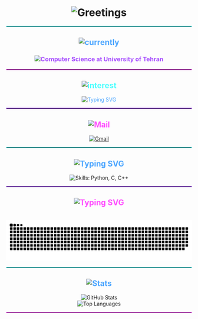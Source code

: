 <h1 align="center">
<img src="https://readme-typing-svg.herokuapp.com/?font=DotGothic16&size=45&center=true&vCenter=true&width=700&height=80&duration=1500&color=FF10F0&background=0E0E0EFF&lines=Hi+There!+(＾◡＾)っ;I'm+Kasra+Ghorbani!;你好!+(ﾉ≧∀≦)ﾉ;我是Kasra+Ghorbani!;こんにちは!+(^▽^)/;Kasra+Ghorbaniです!;Hola!+(〜￣▽￣)〜;Soy+Kasra+Ghorbani!;Hallo!+(*≧ω≦)ノ;Ich+bin+Kasra+Ghorbani!;Привет!+(o^▽^o);Я+Касра+Горбани!;Ciao!+(ﾉ◕ヮ◕)ﾉ*:･ﾟ✧;Sono+Kasra+Ghorbani!;नमस्ते!+(^人^);मैं+कसरा+घोरबानी+हूँ!;Merhaba!+(＾▽＾);Ben+Kasra+Ghorbani!;سلام!+(❛◡❛✿);هستم!+Kasra+Ghorbani+من;안녕하세요!+(^０^)ノ;Kasra+Ghorbani입니다!;" alt="Greetings" />

</h1>

<hr style="border: 1px solid #4dffff;" />

<h2 align="center" style="color: #4da6ff;">
  <img src="https://readme-typing-svg.herokuapp.com?font=Audiowide&size=30&duration=3000&pause=1000&color=14FF00FF&background=6EFF3200&center=true&vCenter=true&multiline=true&repeat=false&width=500&height=100&lines=+Currently+studying+✍️(◔◡◔)" alt="currently" />
</h2>

<h3 align="center" style="color: #a64dff;">
  <img src="https://readme-typing-svg.herokuapp.com?font=Audiowide&size=30&duration=3000&pause=500&color=a64dff&background=6EFF3200&center=true&vCenter=true&multiline=true&width=500&height=100&repeat=false&lines=Computer+Science;University+of+Tehran" alt="Computer Science at University of Tehran" />
</h3>

<hr style="border: 1px solid #ff4dff;" />

<h2 align="center" style="color: #4dffff;">
  <img src="https://readme-typing-svg.herokuapp.com?font=Doto&size=40&duration=300&pause=1000&color=4dffff&background=6EFF3200&center=true&vCenter=true&multiline=true&width=500&height=100&lines=Interests+╰(*°▽°*)╯" alt="interest" />
</h2>

<div align="center" style="color: #4da6ff;">
  <img src="https://readme-typing-svg.herokuapp.com?font=Iceberg&size=25&duration=100&pause=20color=4da6ff&background=6EFF3200&center=true&vCenter=true&multiline=true&width=900&lines=Exploring+Network%2BScience,+Link+Prediction,+Machine+Learning+and+AI+(●ˇ∀ˇ●)" alt="Typing SVG" />
</div>

<hr style="border: 1px solid #a64dff;" />

<h2 align="center" style="color: #ff4dff;">
  <img src="https://readme-typing-svg.herokuapp.com?font=Jersey+10&size=45&duration=15&pause=50&color=FFC9E8FF&background=6EFF3200&center=true&vCenter=true&multiline=true&width=500&height=100&lines=+📩Mail+me+(⌐■_■)" alt="Mail" />
</h2>


<div align="center"> 
  <a href="mailto:kasrauk82@gmail.com">
    <img src="https://img.shields.io/badge/Gmail-FF3D00?style=for-the-badge&logo=gmail&logoColor=white" alt="Gmail" />
  </a>
</div>

<hr style="border: 1px solid #4dffff;" />

<h2 align="center" style="color: #4da6ff;">
  <img src="https://readme-typing-svg.herokuapp.com?font=Audiowide&size=25&duration=3000&pause=5000&color=FF6D32FF&background=6EFF3200&center=true&vCenter=true&multiline=true&width=900&height=50&lines=+%F0%9F%9B%A0%EF%B8%8F+Languages-Frameworks-Tools+ƪ(˘⌣˘)ʃ+%F0%9F%9B%A0%EF%B8%8F" alt="Typing SVG" />
</h2>

<div align="center">
  <img src="https://skillicons.dev/icons?i=python,c,cpp" alt="Skills: Python, C, C++" />
</div>

<hr style="border: 1px solid #a64dff;" />

<div align="center">
  <h2 style="color: #ff4dff;">
    <img src="https://readme-typing-svg.herokuapp.com?font=Press+Start+2P&duration=2000&pause=500&color=ff4dff&background=6EFF3200&center=true&vCenter=true&multiline=true&width=500&lines=%F0%9F%90%8D+My+Contributions+(✿◡‿◡)+%F0%9F%90%8D" alt="Typing SVG" />
  </h2>
  <br/>
  <img alt="snake eating my contributions" src="https://raw.githubusercontent.com/salesp07/salesp07/output/github-contribution-grid-snake.svg" />
</div>

<hr style="border: 1px solid #4dffff;" />

<h2 align="center" style="color: #4da6ff;">
  <img src="https://readme-typing-svg.herokuapp.com/?font=Righteous&size=40&duration=15&pause=50&center=true&vCenter=true&width=600&height=50&color=CFFF04&lines=⚡+Stats+⚡" alt="Stats" />
</h2>

<div align="center">
  <img width="390" src="https://github-readme-stats.vercel.app/api?username=KzrLancelotV2&count_private=true&show_icons=true&theme=radical&rank_icon=github&border_radius=10" alt="GitHub Stats" />
  <br/>
  <img width="325" src="https://github-readme-stats.vercel.app/api/top-langs/?username=KzrLancelotV2&hide=HTML&langs_count=8&layout=compact&theme=radical&border_radius=10&size_weight=0.5&count_weight=0.5" alt="Top Languages" />
</div>

<hr style="border: 1px solid #ff4dff;" />
